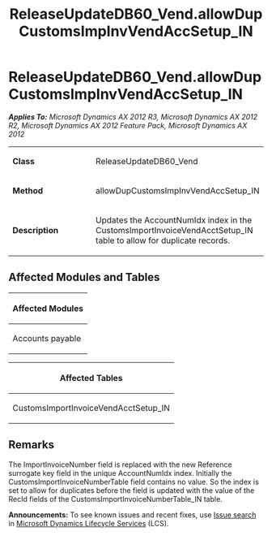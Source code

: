 ﻿---
title: ReleaseUpdateDB60_Vend.allowDupCustomsImpInvVendAccSetup_IN
TOCTitle: ReleaseUpdateDB60_Vend.allowDupCustomsImpInvVendAccSetup_IN
ms:assetid: ef09a92f-d66d-52ac-ecb6-5d0299abd563
ms:mtpsurl: https://msdn.microsoft.com/en-us/library/JJ720032(v=AX.60)
ms:contentKeyID: 49712084
ms.date: 05/18/2015
mtps_version: v=AX.60
---

# ReleaseUpdateDB60\_Vend.allowDupCustomsImpInvVendAccSetup\_IN 


_**Applies To:** Microsoft Dynamics AX 2012 R3, Microsoft Dynamics AX 2012 R2, Microsoft Dynamics AX 2012 Feature Pack, Microsoft Dynamics AX 2012_

<table>
<colgroup>
<col style="width: 50%" />
<col style="width: 50%" />
</colgroup>
<tbody>
<tr class="odd">
<td><p><strong>Class</strong></p></td>
<td><p>ReleaseUpdateDB60_Vend</p></td>
</tr>
<tr class="even">
<td><p><strong>Method</strong></p></td>
<td><p>allowDupCustomsImpInvVendAccSetup_IN</p></td>
</tr>
<tr class="odd">
<td><p><strong>Description</strong></p></td>
<td><p>Updates the AccountNumIdx index in the CustomsImportInvoiceVendAcctSetup_IN table to allow for duplicate records.</p></td>
</tr>
</tbody>
</table>


## Affected Modules and Tables

<table>
<colgroup>
<col style="width: 100%" />
</colgroup>
<thead>
<tr class="header">
<th><p>Affected Modules</p></th>
</tr>
</thead>
<tbody>
<tr class="odd">
<td><p>Accounts payable</p></td>
</tr>
</tbody>
</table>


<table>
<colgroup>
<col style="width: 100%" />
</colgroup>
<thead>
<tr class="header">
<th><p>Affected Tables</p></th>
</tr>
</thead>
<tbody>
<tr class="odd">
<td><p>CustomsImportInvoiceVendAcctSetup_IN</p></td>
</tr>
</tbody>
</table>


## Remarks

The ImportInvoiceNumber field is replaced with the new Reference surrogate key field in the unique AccountNumIdx index. Initially the CustomsImportInvoiceNumberTable field contains no value. So the index is set to allow for duplicates before the field is updated with the value of the RecId fields of the CustomsImportInvoiceNumberTable\_IN table.

  
**Announcements:** To see known issues and recent fixes, use [Issue search](http://go.microsoft.com/fwlink/?linkid=389258) in [Microsoft Dynamics Lifecycle Services](http://go.microsoft.com/fwlink/?linkid=306505) (LCS).

